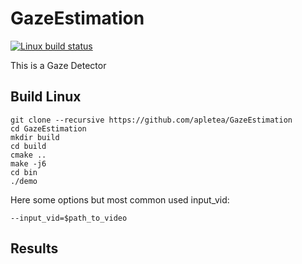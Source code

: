 # GazeEstimation

[![Linux build status](https://travis-ci.org/apletea/GazeEstimation.svg?branch=master)](https://travis-ci.org/apletea/GazeEstimation/builds/438575259)

This is a Gaze Detector 

## Build Linux
    git clone --recursive https://github.com/apletea/GazeEstimation
    cd GazeEstimation
    mkdir build
    cd build
    cmake ..
    make -j6
    cd bin
    ./demo


Here some options but most common used input_vid:

    --input_vid=$path_to_video


## Results
